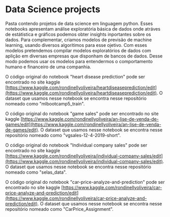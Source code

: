 # Data Science projects
 Pasta contendo projetos de data science em  linguagem python. Esses notebooks apresentam análise exploratória básica de dados onde atráves de estátistica e gráficos podemos obter insights inportantes sobre os dados. Para complementar, criamos modelos de previsão de machine learning, usando diversos algoritimos para esse ojetivo. Com esses modelos pretendemos compilar modelos exploratórios de dados com aplição em diversas empresas que disponham de bancos de dados. Desse modo podemos usar os modelos para entendermos o comportamento humano  e financeiro de uma companhia.
 
 O código original do notebook "heart disease prediction" pode ser encontrado no site kaggle 
[https://www.kaggle.com/rondinellyoliveira/heartdiseaseprediction/edit](https://www.kaggle.com/rondinellyoliveira/heartdiseaseprediction/edit).  O dataset que usamos nesse notebook se encontra nesse repositório nomeado como "mlbootcamp5_train".


O código original do notebook "game sales" pode ser encontrado no site kaggle 
[https://www.kaggle.com/rondinellyoliveira/an-lise-de-venda-de-games/edit](https://www.kaggle.com/rondinellyoliveira/an-lise-de-venda-de-games/edit).  O dataset que usamos nesse notebook se encontra nesse repositório nomeado como "vgsales-12-4-2019-short".

O código original do notebook "Individual company sales" pode ser encontrado no site kaggle [https://www.kaggle.com/rondinellyoliveira/individual-company-sales/edit](https://www.kaggle.com/rondinellyoliveira/individual-company-sales/edit). O dataset que usamos nesse notebook se encontra nesse repositório nomeado como "selas_data".

O código original do notebook "car-price-analyze-and-prediction" pode ser encontrado no site kaggle [https://www.kaggle.com/rondinellyoliveira/car-price-analyze-and-prediction/edit](https://www.kaggle.com/rondinellyoliveira/car-price-analyze-and-prediction/edit). O dataset que usamos nesse notebook se encontra nesse repositório nomeado como "CarPrice_Assignment".
